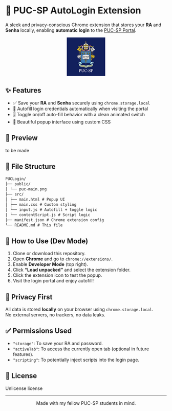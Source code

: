 # 🔐 PUC-SP AutoLogin Extension

A sleek and privacy-conscious Chrome extension that stores your **RA** and **Senha** locally, enabling **automatic login** to the [PUC-SP Portal](https://portal.fundasp.org.br/FrameHTML/web/app/edu/PortalEducacional/login/).

<div align="center">
  <img src="public/puc-main.png" alt="PUC-SP" width="120"/>
</div>

## ✨ Features

- ✅ Save your **RA** and **Senha** securely using `chrome.storage.local`
- 🔄 Autofill login credentials automatically when visiting the portal
- 🎚️ Toggle on/off auto-fill behavior with a clean animated switch
- 🎨 Beautiful popup interface using custom CSS

## 📸 Preview
to be made
<!-- <img src="preview.gif" alt="PUC-SP AutoLogin Demo" width="300"/> -->

## 📁 File Structure
```
PUCLogin/
├── public/
│ └── puc-main.png
├── src/
│ ├── main.html # Popup UI
│ ├── main.css # Custom styling
│ └── input.js # Autofill + toggle logic
| └── contentScript.js # Script logic
├── manifest.json # Chrome extension config
└── README.md # This file
```
## 🔧 How to Use (Dev Mode)

1. Clone or download this repository. 
2. Open **Chrome** and go to `chrome://extensions/`.
3. Enable **Developer Mode** (top right).
4. Click **“Load unpacked”** and select the extension folder.
5. Click the extension icon to test the popup.
6. Visit the login portal and enjoy autofill!

## 🔐 Privacy First

All data is stored **locally** on your browser using `chrome.storage.local`.  
No external servers, no trackers, no data leaks.

## ✅ Permissions Used

- `"storage"`: To save your RA and password.
- `"activeTab"`: To access the currently open tab (optional in future features).
- `"scripting"`: To potentially inject scripts into the login page.

## 📜 License

Unlicense license

---
<p align="center">
  Made with my fellow PUC-SP students in mind.
</p>
